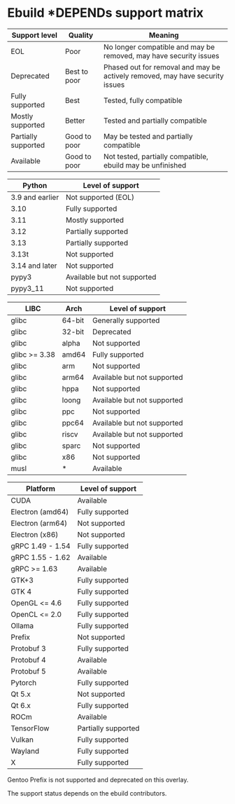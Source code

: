 # Ebuild *DEPENDs support matrix

| Support level        | Quality      | Meaning                                                                        |
| ---                  | ---          | ---                                                                            |
| EOL                  | Poor         | No longer compatible and may be removed, may have security issues              |
| Deprecated           | Best to poor | Phased out for removal and may be actively removed, may have security issues   |
| Fully supported      | Best         | Tested, fully compatible                                                       |
| Mostly supported     | Better       | Tested and partially compatible                                                |
| Partially supported  | Good to poor | May be tested and partially compatible                                         |
| Available            | Good to poor | Not tested, partially compatible, ebuild may be unfinished                     |

| Python            | Level of support                         |
| ---               | ---                                      |
| 3.9 and earlier   | Not supported (EOL)                      |
| 3.10              | Fully supported                          |
| 3.11              | Mostly supported                         |
| 3.12              | Partially supported                      |
| 3.13              | Partially supported                      |
| 3.13t             | Not supported                            |
| 3.14 and later    | Not supported                            |
| pypy3             | Available but not supported              |
| pypy3_11          | Not supported                            |

| LIBC              | Arch    | Level of support               |
| ---               | ----    | ---                            |
| glibc             | 64-bit  | Generally supported            |
| glibc             | 32-bit  | Deprecated                     |
| glibc             | alpha   | Not supported                  |
| glibc >= 3.38     | amd64   | Fully supported                |
| glibc             | arm     | Not supported                  |
| glibc             | arm64   | Available but not supported    |
| glibc             | hppa    | Not supported                  |
| glibc             | loong   | Available but not supported    |
| glibc             | ppc     | Not supported                  |
| glibc             | ppc64   | Available but not supported    |
| glibc             | riscv   | Available but not supported    |
| glibc             | sparc   | Not supported                  |
| glibc             | x86     | Not supported                  |
| musl              | *       | Available                      |

| Platform          | Level of support                         |
| ---               | ---                                      |
| CUDA              | Available                                |
| Electron (amd64)  | Fully supported                          |
| Electron (arm64)  | Not supported                            |
| Electron (x86)    | Not supported                            |
| gRPC 1.49 - 1.54  | Fully supported                          |
| gRPC 1.55 - 1.62  | Available                                |
| gRPC >= 1.63      | Available                                |
| GTK+3             | Fully supported                          |
| GTK 4             | Fully supported                          |
| OpenGL <= 4.6     | Fully supported                          |
| OpenCL <= 2.0     | Fully supported                          |
| Ollama            | Fully supported                          |
| Prefix            | Not supported                            |
| Protobuf 3        | Fully supported                          |
| Protobuf 4        | Available                                |
| Protobuf 5        | Available                                |
| Pytorch           | Fully supported                          |
| Qt 5.x            | Not supported                            |
| Qt 6.x            | Fully supported                          |
| ROCm              | Available                                |
| TensorFlow        | Partially supported                      |
| Vulkan            | Fully supported                          |
| Wayland           | Fully supported                          |
| X                 | Fully supported                          |

Gentoo Prefix is not supported and deprecated on this overlay.

The support status depends on the ebuild contributors.
